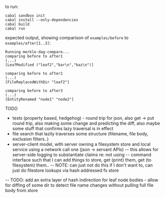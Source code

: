 to run:

```
cabal sandbox init
cabal install --only-dependencies
cabal build
cabal run
```

expected output, showing comparison of `examples/before` to `examples/after[1..3]`:

```
Running merkle-dag-compare...
comparing before to after1
(...)
[LeafModified ("leaf2","bar\n","baz\n")]

comparing before to after2
(...)
[FileReplacedWithDir "leaf2"]

comparing before to after3
(...)
[EntityRenamed "node1" "node2"]

```

TODO
- tests (property based, hedgehog) - round trip for json, also get -> put round trip, also making some change and predicting the diff, also maybe some stuff that confirms lazy traversal is in effect
- file search that lazily traverses some structure (filename, file body, exclusion filters..)
- server-client model, with server owning a filesystem store and local service using a network call one (json -> servant APIs)
-- this allows for server-side logging to substantiate claims re: not using 
-- command interface such that I can add things to store, get (print) them, get (to filesystem) them..
-- NOTE: can just not do this if I don't want to, can just do filestore lookups via hash addressed fs store

-- TODO: add an extra layer of hash indirection for leaf node bodies - allow for diffing of some dir to detect file name changes without pulling full file body from store
